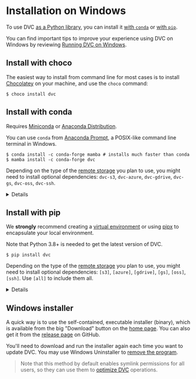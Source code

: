 # Installation on Windows

<admon type="tip">

To use DVC [as a Python library](/doc/api-reference), you can install it
[with `conda`](#install-with-conda) or [with `pip`](#install-with-pip).

</admon>

<admon type="tip">

You can find important tips to improve your experience using DVC on Windows 
by reviewing [Running DVC on Windows](/doc/user-guide/how-to/run-dvc-on-windows).  
  
</admon>

## Install with choco

The easiest way to install from command line for most cases is to install
[Chocolatey](https://chocolatey.org/) on your machine, and use the `choco`
command:

```cli
$ choco install dvc
```

## Install with conda

<admon type="info">

Requires [Miniconda](https://docs.conda.io/en/latest/miniconda.html) or
[Anaconda Distribution](https://docs.anaconda.com/anaconda/).

</admon>

You can use `conda` from
[Anaconda Prompt](https://docs.anaconda.com/anaconda/user-guide/getting-started/#open-prompt-win),
a POSIX-like command line terminal in Windows.

```cli
$ conda install -c conda-forge mamba # installs much faster than conda
$ mamba install -c conda-forge dvc
```

Depending on the type of the [remote storage](/doc/command-reference/remote) you
plan to use, you might need to install optional dependencies: `dvc-s3`,
`dvc-azure`, `dvc-gdrive`, `dvc-gs`, `dvc-oss`, `dvc-ssh`.

<details id="example-conda-with-support-for-amazon-s3-storage">

### Example: with support for Amazon S3 storage

```cli
$ conda install -c conda-forge mamba # installs much faster than conda
$ mamba install -c conda-forge dvc-s3
```

In this case it installs the `boto3` library along with DVC.

</details>

## Install with pip

<admon type="tip">

We **strongly** recommend creating a
[virtual environment](https://python.readthedocs.io/en/stable/library/venv.html)
or using
[pipx](https://packaging.python.org/guides/installing-stand-alone-command-line-tools/)
to encapsulate your local environment.

</admon>

<admon type="info">

Note that Python 3.8+ is needed to get the latest version of DVC.

</admon>

```cli
$ pip install dvc
```

Depending on the type of the [remote storage](/doc/command-reference/remote) you
plan to use, you might need to install optional dependencies: `[s3]`, `[azure]`,
`[gdrive]`, `[gs]`, `[oss]`, `[ssh]`. Use `[all]` to include them all.

<details id="example-pip-with-support-for-amazon-s3-storage">

### Example: with support for Amazon S3 storage

```cli
$ pip install "dvc[s3]"
```

In this case it installs the `boto3` library along with DVC.

</details>

## Windows installer

A quick way is to use the self-contained, executable installer (binary), which
is available from the big "Download" button on the [home page](/). You can also
get it from the [release page](https://github.com/iterative/dvc/releases/) on
GitHub.

You'll need to download and run the installer again each time you want to update
DVC. You may use Windows Uninstaller to
[remove the program](https://support.microsoft.com/en-us/help/4028054/windows-10-repair-or-remove-programs).

> Note that this method by default enables symlink permissions for all users, so
> they can use them to
> [optimize DVC](/doc/user-guide/data-management/large-dataset-optimization)
> operations.
